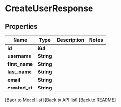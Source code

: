 # CreateUserResponse

## Properties

Name | Type | Description | Notes
------------ | ------------- | ------------- | -------------
**id** | **i64** |  | 
**username** | **String** |  | 
**first_name** | **String** |  | 
**last_name** | **String** |  | 
**email** | **String** |  | 
**created_at** | **String** |  | 

[[Back to Model list]](../README.md#documentation-for-models) [[Back to API list]](../README.md#documentation-for-api-endpoints) [[Back to README]](../README.md)


